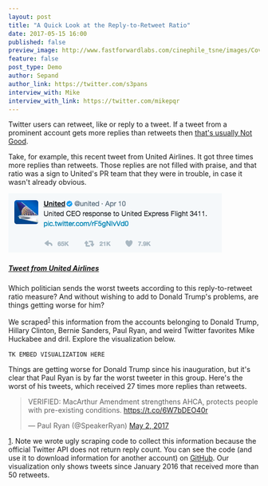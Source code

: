 ```yaml
---
layout: post
title: "A Quick Look at the Reply-to-Retweet Ratio"
date: 2017-05-15 16:00
published: false
preview_image: http://www.fastforwardlabs.com/cinephile_tsne/images/Cover.png
feature: false
post_type: Demo
author: Sepand
author_link: https://twitter.com/s3pans
interview_with: Mike
interview_with_link: https://twitter.com/mikepqr
---
```


Twitter users can retweet, like or reply to a tweet. If a tweet from a
prominent account gets more replies than retweets then [that's usually Not
Good](http://www.esquire.com/news-politics/news/a54440/twitter-ratio-reply/).

Take, for example, this recent tweet from United Airlines. It got three
times more replies than retweets. Those replies are not filled with praise, and
that ratio was a sign to United's PR team that they were in trouble, in case it
wasn't already obvious.

![United Airlines tweet](/images/2017/05/united_airlines_tweet.png)

##### [Tweet from United Airlines](https://twitter.com/united/status/851471781827420160)

Which politician sends the worst tweets according to this reply-to-retweet
ratio measure? And without wishing to add to Donald Trump's problems, are
things getting worse for him?

We scraped<sup><a name="footnote1ref" href="#footnote1">1</a></sup> this information from the accounts
belonging to Donald Trump, Hillary Clinton, Bernie Sanders, Paul Ryan, and
weird Twitter favorites Mike Huckabee and dril. Explore the visualization
below.

```
TK EMBED VISUALIZATION HERE
```

Things are getting worse for Donald Trump since his inauguration, but it's
clear that Paul Ryan is by far the worst tweeter in this group. Here's the
worst of his tweets, which received 27 times more replies than retweets.

<blockquote class="twitter-tweet" data-lang="en"><p lang="en"
dir="ltr">VERIFIED: MacArthur Amendment strengthens AHCA, protects people with
pre-existing conditions. <a
href="https://t.co/6W7bDEO40r">https://t.co/6W7bDEO40r</a></p>&mdash; Paul Ryan
(@SpeakerRyan) <a
href="https://twitter.com/SpeakerRyan/status/859442620187193345">May 2,
2017</a></blockquote> <script async src="//platform.twitter.com/widgets.js"
charset="utf-8"></script>

<a name="footnote1" href="#footnote1ref">1</a>. Note we wrote ugly scraping code to
collect this information because the official Twitter API does not return reply
count. You can see the code (and use it to download information for another
account) on [GitHub](https://github.com/fastforwardlabs/tweetratio). Our visualization only shows tweets since
January 2016 that received more than 50 retweets.

